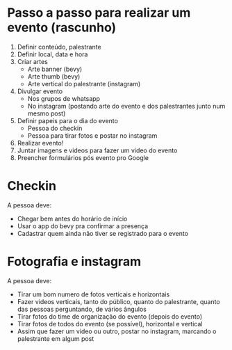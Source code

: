# Passo a passo para realizar um evento (rascunho)

1. Definir conteúdo, palestrante
1. Definir local, data e hora
1. Criar artes
   - Arte banner (bevy)
   - Arte thumb (bevy)
   - Arte vertical do palestrante (instagram)
1. Divulgar evento
   - Nos grupos de whatsapp
   - No instagram (postando arte do evento e dos palestrantes junto num mesmo post)
1. Definir papeis para o dia do evento
   - Pessoa do checkin
   - Pessoa para tirar fotos e postar no instagram
1. Realizar evento!
1. Juntar imagens e videos para fazer um video do evento
1. Preencher formulários pós evento pro Google

# Checkin
A pessoa deve:
- Chegar bem antes do horário de início
- Usar o app do bevy pra confirmar a presença
- Cadastrar quem ainda não tiver se registrado para o evento

# Fotografia e instagram
A pessoa deve:
- Tirar um bom numero de fotos verticais e horizontais
- Fazer videos verticais, tanto do público, quanto do palestrante, quanto das pessoas perguntando, de vários ângulos
- Tirar fotos do time de organização do evento (depois do evento)
- Tirar fotos de todos do evento (se possível), horizontal e vertical
- Assim que fazer um video ou outro, postar no instagram, marcando o palestrante em algum post
